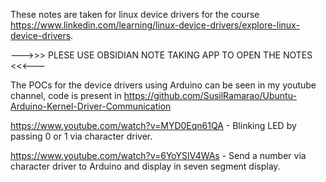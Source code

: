 These notes are taken for linux device drivers for the course https://www.linkedin.com/learning/linux-device-drivers/explore-linux-device-drivers. 

--->>> PLESE USE OBSIDIAN NOTE TAKING APP TO OPEN THE NOTES <<<---

The POCs for the device drivers using Arduino can be seen in my youtube channel, code is present in https://github.com/SusilRamarao/Ubuntu-Arduino-Kernel-Driver-Communication

https://www.youtube.com/watch?v=MYD0Eqn61QA - Blinking LED by passing 0 or 1 via character driver.

https://www.youtube.com/watch?v=6YoYSlV4WAs - Send a number via character driver to Arduino and display in seven segment display.

